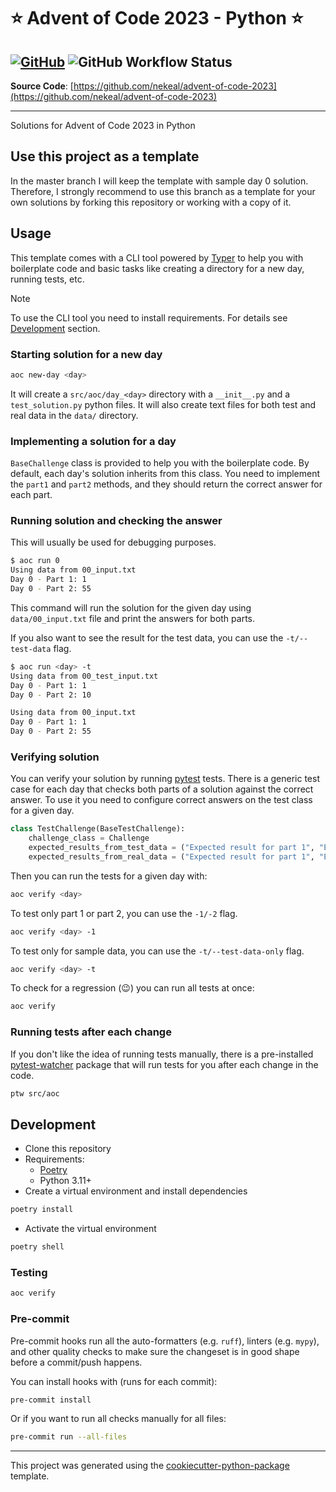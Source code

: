 # ⭐ Advent of Code 2023 - Python ⭐

[![GitHub](https://img.shields.io/github/license/nekeal/advent-of-code-2023.svg)](https://github.com//nekeal/advent-of-code-2023/blob/master/LICENSE)
![GitHub Workflow Status](https://github.com/github/docs/actions/workflows/test.yml/badge.svg)
---
**Source Code**: [https://github.com/nekeal/advent-of-code-2023](https://github.com/nekeal/advent-of-code-2023)

---

Solutions for Advent of Code 2023 in Python

## Use this project as a template

In the master branch I will keep the template with sample day 0 solution.
Therefore, I strongly recommend to use this branch as a template for your own solutions by
forking this repository or working with a copy of it.

## Usage

This template comes with a CLI tool powered by [Typer](https://github.com/tiangolo/typer) to help you with boilerplate
code and basic tasks like creating a directory for a new day, running tests, etc.

> [!NOTE]
> To use the CLI tool you need to install requirements. For details see [Development](#development) section.

### Starting solution for a new day

```sh
aoc new-day <day>
```
It will create a `src/aoc/day_<day>` directory with a `__init__.py` and a `test_solution.py` python files.
It will also create text files for both test and real data in the `data/` directory.

### Implementing a solution for a day

`BaseChallenge` class is provided to help you with the boilerplate code. By default, each day's solution inherits
from this class. You need to implement the `part1` and `part2` methods, and they should return the correct answer for
each part.

### Running solution and checking the answer

This will usually be used for debugging purposes.

```sh
$ aoc run 0
Using data from 00_input.txt
Day 0 - Part 1: 1
Day 0 - Part 2: 55
```

This command will run the solution for the given day using `data/00_input.txt` file and print the answers
for both parts.

If you also want to see the result for the test data, you can use the `-t/--test-data` flag.
```sh
$ aoc run <day> -t
Using data from 00_test_input.txt
Day 0 - Part 1: 1
Day 0 - Part 2: 10

Using data from 00_input.txt
Day 0 - Part 1: 1
Day 0 - Part 2: 55
```

### Verifying solution

You can verify your solution by running [pytest](https://github.com/pytest-dev/pytest) tests.
There is a generic test case for each day that checks both parts of a solution against the correct answer.
To use it you need to configure correct answers on the test class for a given day.

```python
class TestChallenge(BaseTestChallenge):
    challenge_class = Challenge
    expected_results_from_test_data = ("Expected result for part 1", "Expected result for part 2")
    expected_results_from_real_data = ("Expected result for part 1", "Expected result for part 2")
```

Then you can run the tests for a given day with:
```sh
aoc verify <day>
```
To test only part 1 or part 2, you can use the `-1/-2` flag.
```sh
aoc verify <day> -1
```

To test only for sample data, you can use the `-t/--test-data-only` flag.
```sh
aoc verify <day> -t
```

To check for a regression (😉) you can run all tests at once:
```sh
aoc verify
```

### Running tests after each change

If you don't like the idea of running tests manually, there is a pre-installed [pytest-watcher](https://github.com/olzhasar/pytest-watcher)
package that will run tests for you after each change in the code.

```sh
ptw src/aoc
```

## Development

* Clone this repository
* Requirements:
  * [Poetry](https://python-poetry.org/)
  * Python 3.11+
* Create a virtual environment and install dependencies

```sh
poetry install
```

* Activate the virtual environment

```sh
poetry shell
```

### Testing

```sh
aoc verify
```

### Pre-commit

Pre-commit hooks run all the auto-formatters (e.g. `ruff`), linters (e.g. `mypy`), and other quality
 checks to make sure the changeset is in good shape before a commit/push happens.

You can install hooks with (runs for each commit):

```sh
pre-commit install
```

Or if you want to run all checks manually for all files:

```sh
pre-commit run --all-files
```

---

This project was generated using the [cookiecutter-python-package](https://github.com/nekeal/cookiecutter-python-package) template.
